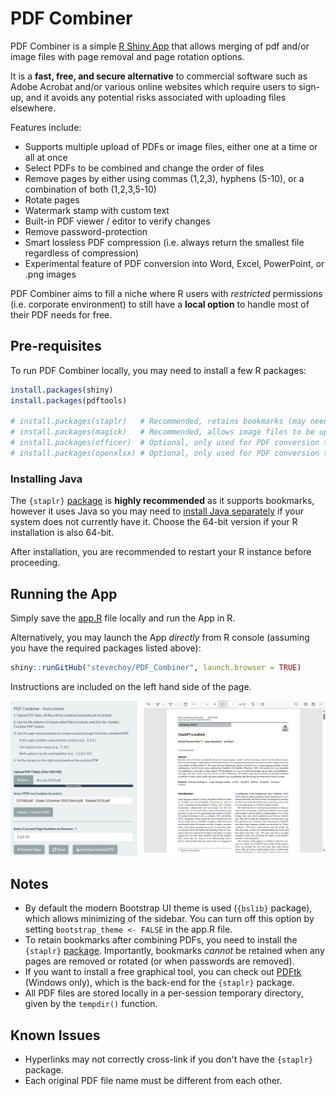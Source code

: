 # PDF Combiner

PDF Combiner is a simple <a href="https://lagom.shinyapps.io/PDF_Combiner/" target="_blank">R Shiny App</a> that allows merging of pdf and/or image files with page removal and page rotation options.  

It is a **fast, free, and secure alternative** to commercial software such as Adobe Acrobat and/or various online websites which require users to sign-up, and it avoids any potential risks associated with uploading files elsewhere.    

Features include:  
- Supports multiple upload of PDFs or image files, either one at a time or all at once  
- Select PDFs to be combined and change the order of files  
- Remove pages by either using commas (1,2,3), hyphens (5-10), or a combination of both (1,2,3,5-10)  
- Rotate pages  
- Watermark stamp with custom text
- Built-in PDF viewer / editor to verify changes  
- Remove password-protection  
- Smart lossless PDF compression (i.e. always return the smallest file regardless of compression)
- Experimental feature of PDF conversion into Word, Excel, PowerPoint, or .png images  

PDF Combiner aims to fill a niche where R users with *restricted* permissions (i.e. corporate environment) to still have a **local option** to handle most of their PDF needs for free.

## Pre-requisites

To run PDF Combiner locally, you may need to install a few R packages:

``` r
install.packages(shiny)
install.packages(pdftools)

# install.packages(staplr)   # Recommended, retains bookmarks (may need separate Java installation)
# install.packages(magick)   # Recommended, allows image files to be uploaded
# install.packages(officer)  # Optional, only used for PDF conversion to Word / Powerpoint
# install.packages(openxlsx) # Optional, only used for PDF conversion to Excel
```

### Installing Java

The `{staplr}` <a href="https://github.com/pridiltal/staplr/" target="_blank">package</a> is **highly recommended** as it supports bookmarks, however it uses Java so you may need to <a href="https://www.java.com/en/download/" target="_blank">install Java separately</a> if your system does not currently have it. Choose the 64-bit version if your R installation is also 64-bit.  

After installation, you are recommended to restart your R instance before proceeding.  


## Running the App

Simply save the <a href="https://github.com/stevechoy/PDF_Combiner/blob/main/app.R" target="_blank">app.R</a> file locally and run the App in R.  

Alternatively, you may launch the App *directly* from R console (assuming you have the required packages listed above):

``` r
shiny::runGitHub("stevechoy/PDF_Combiner", launch.browser = TRUE)
```
Instructions are included on the left hand side of the page.

![](example2.png)

## Notes

- By default the modern Bootstrap UI theme is used (`{bslib}` package), which allows minimizing of the sidebar. You can turn off this option by setting `bootstrap_theme <- FALSE` in the app.R file.  
- To retain bookmarks after combining PDFs, you need to install the `{staplr}` <a href="https://github.com/pridiltal/staplr/" target="_blank">package</a>. Importantly, bookmarks *cannot* be retained when any pages are removed or rotated (or when passwords are removed).  
- If you want to install a free graphical tool, you can check out <a href="https://www.pdflabs.com/tools/pdftk-the-pdf-toolkit/" target="_blank">PDFtk</a> (Windows only), which is the back-end for the `{staplr}` package.  
- All PDF files are stored locally in a per-session temporary directory, given by the `tempdir()` function.  

## Known Issues

- Hyperlinks may not correctly cross-link if you don't have the `{staplr}` package.  
- Each original PDF file name must be different from each other.  

